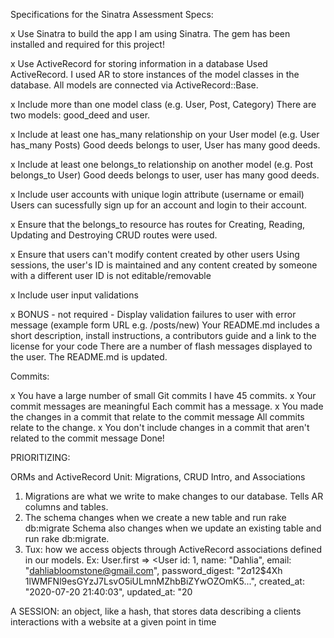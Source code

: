 Specifications for the Sinatra Assessment
Specs:

 x Use Sinatra to build the app
      I am using Sinatra. The gem has been installed and required for this project!

 x Use ActiveRecord for storing information in a database
      Used ActiveRecord. I used AR to store instances of the model classes in the database. All models are connected via ActiveRecord::Base.

 x Include more than one model class (e.g. User, Post, Category)
      There are two models: good_deed and user.

 x Include at least one has_many relationship on your User model (e.g. User has_many Posts)
    Good deeds belongs to user, User has many good deeds.

 x Include at least one belongs_to relationship on another model (e.g. Post belongs_to User)
    Good deeds belongs to user, user has many good deeds.

 x Include user accounts with unique login attribute (username or email)
    Users can sucessfully sign up for an account and login to their account.

 x Ensure that the belongs_to resource has routes for Creating, Reading, Updating and Destroying
        CRUD routes were used.

x Ensure that users can't modify content created by other users
    Using sessions, the user's ID is maintained and any content created by someone with a different user ID is not editable/removable

x Include user input validations

 x BONUS - not required - Display validation failures to user with error message (example form URL e.g. /posts/new)
 Your README.md includes a short description, install instructions, a contributors guide and a link to the license for your code
    There are a number of flash messages displayed to the user.
    The README.md is updated.

Commits:

x You have a large number of small Git commits
    I have 45 commits.
x Your commit messages are meaningful
    Each commit has a message.
x You made the changes in a commit that relate to the commit message
    All commits relate to the change.
x You don't include changes in a commit that aren't related to the commit message
    Done!

PRIORITIZING:

ORMs and ActiveRecord Unit: Migrations, CRUD Intro, and Associations
1. Migrations are what we write to make changes to our database. Tells AR columns and tables.
2. The schema changes when we create a new table and run rake db:migrate
  Schema also changes when we update an existing table and run rake db:migrate.
3. Tux: how we access objects through ActiveRecord associations defined in our models.
Ex: User.first
=> <User id: 1, name: "Dahlia", email: "dahliabloomstone@gmail.com", password_digest: "$2a$12$4Xh
1lWMFNl9esGYzJ7LsvO5iULmnMZhbBiZYwOZOmK5...", created_at: "2020-07-20 21:40:03", updated_at: "20

A SESSION: an object, like a hash, that stores data describing a clients interactions with a website at a given point in time 
